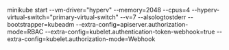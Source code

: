 minikube start --vm-driver="hyperv" --memory=2048 --cpus=4 --hyperv-virtual-switch="primary-virtual-switch" --v=7 --alsologtostderr --bootstrapper=kubeadm --extra-config=apiserver.authorization-mode=RBAC --extra-config=kubelet.authentication-token-webhook=true  --extra-config=kubelet.authorization-mode=Webhook 

 <!-- --extra-config=scheduler.address=0.0.0.0 --extra-config=controller-manager.address=0.0.0.0 -->